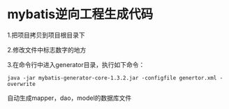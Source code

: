 # mybatis逆向工程生成代码

1.把项目拷贝到项目根目录下

2.修改文件中标志数字的地方

3.在命令行中进入generator目录，执行如下命令：

    java -jar mybatis-generator-core-1.3.2.jar -configfile genertor.xml -overwrite

  自动生成mapper，dao，model的数据库文件
